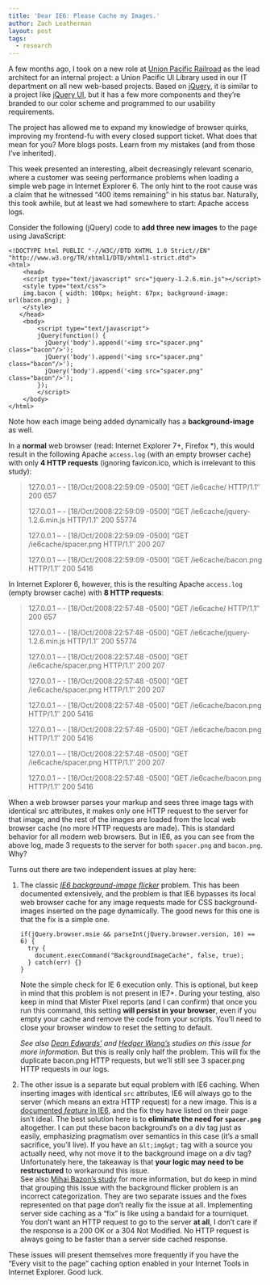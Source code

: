 ```yaml
---
title: 'Dear IE6: Please Cache my Images.'
author: Zach Leatherman
layout: post
tags:
  - research
---
```


A few months ago, I took on a new role at [Union Pacific Railroad](http://www.unionpacific.jobs/careers/explore/prof/index.shtml) as the lead architect for an internal project: a Union Pacific UI Library used in our IT department on all new web-based projects.  Based on [jQuery](http://jquery.com/), it is similar to a project like [jQuery UI](http://ui.jquery.com/), but it has a few more components and they’re branded to our color scheme and programmed to our usability requirements.

The project has allowed me to expand my knowledge of browser quirks, improving my frontend-fu with every closed support ticket.  What does that mean for you?  More blogs posts.  Learn from my mistakes (and from those I’ve inherited).

This week presented an interesting, albeit decreasingly relevant scenario, where a customer was seeing performance problems when loading a simple web page in Internet Explorer 6.  The only hint to the root cause was a claim that he witnessed “400 items remaining” in his status bar.  Naturally, this took awhile, but at least we had somewhere to start: Apache access logs.

Consider the following (jQuery) code to **add three new images** to the page using JavaScript:

    <!DOCTYPE html PUBLIC "-//W3C//DTD XHTML 1.0 Strict//EN" "http://www.w3.org/TR/xhtml1/DTD/xhtml1-strict.dtd">
    <html>
        <head>
        <script type="text/javascript" src="jquery-1.2.6.min.js"></script>
        <style type="text/css">
        img.bacon { width: 100px; height: 67px; background-image: url(bacon.png); }
        </style>
       </head>
        <body>
            <script type="text/javascript">
            jQuery(function() {
              jQuery('body').append('<img src="spacer.png" class="bacon"/>');
              jQuery('body').append('<img src="spacer.png" class="bacon"/>');
              jQuery('body').append('<img src="spacer.png" class="bacon"/>');
            });
            </script>
        </body>
    </html>

Note how each image being added dynamically has a **background-image** as well.

In a **normal** web browser (read: Internet Explorer 7+, Firefox *), this would result in the following Apache `access.log` (with an empty browser cache) with only **4 HTTP requests** (ignoring favicon.ico, which is irrelevant to this study):

> 127.0.0.1 – - [18/Oct/2008:22:59:09 -0500] “GET /ie6cache/ HTTP/1.1″ 200 657
> 
> 127.0.0.1 – - [18/Oct/2008:22:59:09 -0500] “GET /ie6cache/jquery-1.2.6.min.js HTTP/1.1″ 200 55774
> 
> 127.0.0.1 – - [18/Oct/2008:22:59:09 -0500] “GET /ie6cache/spacer.png HTTP/1.1″ 200 207
> 
> 127.0.0.1 – - [18/Oct/2008:22:59:09 -0500] “GET /ie6cache/bacon.png HTTP/1.1″ 200 5416

In Internet Explorer 6, however, this is the resulting Apache `access.log` (empty browser cache) with **8 HTTP requests**:

> 127.0.0.1 – - [18/Oct/2008:22:57:48 -0500] “GET /ie6cache/ HTTP/1.1″ 200 657
> 
> 127.0.0.1 – - [18/Oct/2008:22:57:48 -0500] “GET /ie6cache/jquery-1.2.6.min.js HTTP/1.1″ 200 55774
> 
> 127.0.0.1 – - [18/Oct/2008:22:57:48 -0500] “GET /ie6cache/spacer.png HTTP/1.1″ 200 207
> 
> 127.0.0.1 – - [18/Oct/2008:22:57:48 -0500] “GET /ie6cache/spacer.png HTTP/1.1″ 200 207
> 
> 127.0.0.1 – - [18/Oct/2008:22:57:48 -0500] “GET /ie6cache/bacon.png HTTP/1.1″ 200 5416
> 
> 127.0.0.1 – - [18/Oct/2008:22:57:48 -0500] “GET /ie6cache/bacon.png HTTP/1.1″ 200 5416
> 
> 127.0.0.1 – - [18/Oct/2008:22:57:48 -0500] “GET /ie6cache/spacer.png HTTP/1.1″ 200 207
> 
> 127.0.0.1 – - [18/Oct/2008:22:57:48 -0500] “GET /ie6cache/bacon.png HTTP/1.1″ 200 5416

When a web browser parses your markup and sees three image tags with identical src attributes, it makes only one HTTP request to the server for that image, and the rest of the images are loaded from the local web browser cache (no more HTTP requests are made).  This is standard behavior for all modern web browsers.  But in IE6, as you can see from the above log, made 3 requests to the server for both `spacer.png` and `bacon.png`.  Why?

Turns out there are two independent issues at play here:

1.  The classic _[IE6 background-image flicker](http://www.mister-pixel.com/#Content__state=is_that_simple)_ problem.  This has been documented extensively, and the problem is that IE6 bypasses its local web browser cache for any image requests made for CSS background-images inserted on the page dynamically.  The good news for this one is that the fix is a simple one.

        if(jQuery.browser.msie && parseInt(jQuery.browser.version, 10) == 6) {
          try {
            document.execCommand("BackgroundImageCache", false, true);
          } catch(err) {}
        }

    Note the simple check for IE 6 execution only.  This is optional, but keep in mind that this problem is not present in IE7+.  During your testing, also keep in mind that Mister Pixel reports (and I can confirm) that once you run this command, this setting **will persist in your browser**, even if you empty your cache and remove the code from your scripts.  You’ll need to close your browser window to reset the setting to default.

    _See also [Dean Edwards’](http://dean.edwards.name/my/flicker.html) and [Hedger Wang’s](http://www.hedgerwow.com/360/bugs/dom-fix-ie6-background-image-flicker.html) studies on this issue for more information._  But this is really only half the problem.  This will fix the duplicate bacon.png HTTP requests, but we’ll still see 3 spacer.png HTTP requests in our logs.

2.  The other issue is a separate but equal problem with IE6 caching.  When inserting images with identical `src` attributes, IE6 will always go to the server (which means an extra HTTP request) for a new image.  This is a [documented _feature_ in IE6](http://support.microsoft.com/default.aspx?scid=kb;en-us;319546), and the fix they have listed on their page isn’t ideal.  The best solution here is to **eliminate the need for `spacer.png`** altogether.  I can put these bacon background’s on a div tag just as easily, emphasizing pragmatism over semantics in this case (it’s a small sacrifice, you’ll live).  If you have an `&lt;img&gt;` tag with a source you actually need, why not move it to the background image on a div tag?  Unfortunately here, the takeaway is that **your logic may need to be restructured** to workaround this issue.  
See also [Mihai Bazon’s study](http://www.bazon.net/mishoo/articles.epl?art_id=958) for more information, but do keep in mind that grouping this issue with the background flicker problem is an incorrect categorization.  They are two separate issues and the fixes represented on that page don’t really fix the issue at all.  Implementing server side caching as a “fix” is like using a bandaid for a tourniquet. You don’t want an HTTP request to go to the server **at all**, I don’t care if the response is a 200 OK or a 304 Not Modified.  No HTTP request is always going to be faster than a server side cached response.

These issues will present themselves more frequently if you have the “Every visit to the page” caching option enabled in your Internet Tools in Internet Explorer.  Good luck.
